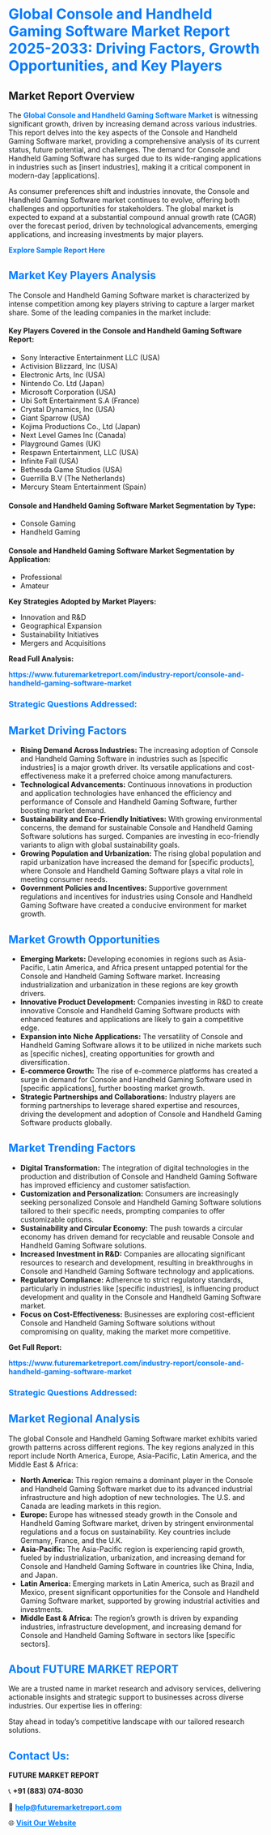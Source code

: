 <h1 style="color: #007BFF;">Global Console and Handheld Gaming Software Market Report 2025-2033: Driving Factors, Growth Opportunities, and Key Players</h1>

<section id="overview">
<h2>Market Report Overview</h2>
<p>The <a href="https://www.futuremarketreport.com/industry-report/console-and-handheld-gaming-software-market" style="color: #007BFF; text-decoration: none;"><strong>Global Console and Handheld Gaming Software Market</strong></a> is witnessing significant growth, driven by increasing demand across various industries. This report delves into the key aspects of the Console and Handheld Gaming Software market, providing a comprehensive analysis of its current status, future potential, and challenges. The demand for Console and Handheld Gaming Software has surged due to its wide-ranging applications in industries such as [insert industries], making it a critical component in modern-day [applications].</p>
<p>As consumer preferences shift and industries innovate, the Console and Handheld Gaming Software market continues to evolve, offering both challenges and opportunities for stakeholders. The global market is expected to expand at a substantial compound annual growth rate (CAGR) over the forecast period, driven by technological advancements, emerging applications, and increasing investments by major players.</p>
</section>

<section id="overview">
<p><a href="https://www.futuremarketreport.com/request-sample/reportId=62670" style="color: #007BFF; text-decoration: none;"><strong>Explore Sample Report Here</strong></a></p>
</section>

<section id="key-players">
<h2 style="color: #007BFF;">Market Key Players Analysis</h2>
<p>The Console and Handheld Gaming Software market is characterized by intense competition among key players striving to capture a larger market share. Some of the leading companies in the market include:</p>
<h4>Key Players Covered in the Console and Handheld Gaming Software Report:</h4>
<ul><li>Sony Interactive Entertainment LLC (USA)</li><li>Activision Blizzard, Inc (USA)</li><li>Electronic Arts, Inc (USA)</li><li>Nintendo Co. Ltd (Japan)</li><li>Microsoft Corporation (USA)</li><li>Ubi Soft Entertainment S.A (France)</li><li>Crystal Dynamics, Inc (USA)</li><li>Giant Sparrow (USA)</li><li>Kojima Productions Co., Ltd (Japan)</li><li>Next Level Games Inc (Canada)</li><li>Playground Games (UK)</li><li>Respawn Entertainment, LLC (USA)</li><li>Infinite Fall (USA)</li><li>Bethesda Game Studios (USA)</li><li>Guerrilla B.V (The Netherlands)</li><li>Mercury Steam Entertainment (Spain)</li></ul>
<h4>Console and Handheld Gaming Software Market Segmentation by Type:</h4>
<ul><li>Console Gaming</li><li>Handheld Gaming</li></ul>

<h4>Console and Handheld Gaming Software Market Segmentation by Application:</h4>
<ul><li>Professional</li><li>Amateur</li></ul>
<p><strong>Key Strategies Adopted by Market Players:</strong></p>
<ul>
<li>Innovation and R&D</li>
<li>Geographical Expansion</li>
<li>Sustainability Initiatives</li>
<li>Mergers and Acquisitions</li>
</ul>
</section>

<section>
<p><strong>Read Full Analysis: </strong></p><a href="https://www.futuremarketreport.com/industry-report/console-and-handheld-gaming-software-market" style="color: #007BFF; text-decoration: none;"><strong>https://www.futuremarketreport.com/industry-report/console-and-handheld-gaming-software-market</strong></a>
<h3 style="color: #007BFF;">Strategic Questions Addressed:</h3>
</section>

<section id="driving-factors">
<h2 style="color: #007BFF;">Market Driving Factors</h2>
<ul>
<li><strong>Rising Demand Across Industries:</strong> The increasing adoption of Console and Handheld Gaming Software in industries such as [specific industries] is a major growth driver. Its versatile applications and cost-effectiveness make it a preferred choice among manufacturers.</li>
<li><strong>Technological Advancements:</strong> Continuous innovations in production and application technologies have enhanced the efficiency and performance of Console and Handheld Gaming Software, further boosting market demand.</li>
<li><strong>Sustainability and Eco-Friendly Initiatives:</strong> With growing environmental concerns, the demand for sustainable Console and Handheld Gaming Software solutions has surged. Companies are investing in eco-friendly variants to align with global sustainability goals.</li>
<li><strong>Growing Population and Urbanization:</strong> The rising global population and rapid urbanization have increased the demand for [specific products], where Console and Handheld Gaming Software plays a vital role in meeting consumer needs.</li>
<li><strong>Government Policies and Incentives:</strong> Supportive government regulations and incentives for industries using Console and Handheld Gaming Software have created a conducive environment for market growth.</li>
</ul>
</section>

<section id="growth-opportunities">
<h2 style="color: #007BFF;">Market Growth Opportunities</h2>
<ul>
<li><strong>Emerging Markets:</strong> Developing economies in regions such as Asia-Pacific, Latin America, and Africa present untapped potential for the Console and Handheld Gaming Software market. Increasing industrialization and urbanization in these regions are key growth drivers.</li>
<li><strong>Innovative Product Development:</strong> Companies investing in R&D to create innovative Console and Handheld Gaming Software products with enhanced features and applications are likely to gain a competitive edge.</li>
<li><strong>Expansion into Niche Applications:</strong> The versatility of Console and Handheld Gaming Software allows it to be utilized in niche markets such as [specific niches], creating opportunities for growth and diversification.</li>
<li><strong>E-commerce Growth:</strong> The rise of e-commerce platforms has created a surge in demand for Console and Handheld Gaming Software used in [specific applications], further boosting market growth.</li>
<li><strong>Strategic Partnerships and Collaborations:</strong> Industry players are forming partnerships to leverage shared expertise and resources, driving the development and adoption of Console and Handheld Gaming Software products globally.</li>
</ul>
</section>

<section id="trending-factors">
<h2 style="color: #007BFF;">Market Trending Factors</h2>
<ul>
<li><strong>Digital Transformation:</strong> The integration of digital technologies in the production and distribution of Console and Handheld Gaming Software has improved efficiency and customer satisfaction.</li>
<li><strong>Customization and Personalization:</strong> Consumers are increasingly seeking personalized Console and Handheld Gaming Software solutions tailored to their specific needs, prompting companies to offer customizable options.</li>
<li><strong>Sustainability and Circular Economy:</strong> The push towards a circular economy has driven demand for recyclable and reusable Console and Handheld Gaming Software solutions.</li>
<li><strong>Increased Investment in R&D:</strong> Companies are allocating significant resources to research and development, resulting in breakthroughs in Console and Handheld Gaming Software technology and applications.</li>
<li><strong>Regulatory Compliance:</strong> Adherence to strict regulatory standards, particularly in industries like [specific industries], is influencing product development and quality in the Console and Handheld Gaming Software market.</li>
<li><strong>Focus on Cost-Effectiveness:</strong> Businesses are exploring cost-efficient Console and Handheld Gaming Software solutions without compromising on quality, making the market more competitive.</li>
</ul>
</section>

<section>
<p><strong>Get Full Report: </strong></p><a href="https://www.futuremarketreport.com/industry-report/console-and-handheld-gaming-software-market" style="color: #007BFF; text-decoration: none;"><strong>https://www.futuremarketreport.com/industry-report/console-and-handheld-gaming-software-market</strong></a>
<h3 style="color: #007BFF;">Strategic Questions Addressed:</h3>
</section>


<section id="regional-analysis">
<h2 style="color: #007BFF;">Market Regional Analysis</h2>
<p>The global Console and Handheld Gaming Software market exhibits varied growth patterns across different regions. The key regions analyzed in this report include North America, Europe, Asia-Pacific, Latin America, and the Middle East & Africa:</p>
<ul>
<li><strong>North America:</strong> This region remains a dominant player in the Console and Handheld Gaming Software market due to its advanced industrial infrastructure and high adoption of new technologies. The U.S. and Canada are leading markets in this region.</li>
<li><strong>Europe:</strong> Europe has witnessed steady growth in the Console and Handheld Gaming Software market, driven by stringent environmental regulations and a focus on sustainability. Key countries include Germany, France, and the U.K.</li>
<li><strong>Asia-Pacific:</strong> The Asia-Pacific region is experiencing rapid growth, fueled by industrialization, urbanization, and increasing demand for Console and Handheld Gaming Software in countries like China, India, and Japan.</li>
<li><strong>Latin America:</strong> Emerging markets in Latin America, such as Brazil and Mexico, present significant opportunities for the Console and Handheld Gaming Software market, supported by growing industrial activities and investments.</li>
<li><strong>Middle East & Africa:</strong> The region’s growth is driven by expanding industries, infrastructure development, and increasing demand for Console and Handheld Gaming Software in sectors like [specific sectors].</li>
</ul>
</section>

<footer>
<h2 style="color: #007BFF;">About FUTURE MARKET REPORT</h2>
<p>We are a trusted name in market research and advisory services, delivering actionable insights and strategic support to businesses across diverse industries. Our expertise lies in offering:</p>

<p>Stay ahead in today’s competitive landscape with our tailored research solutions.</p>

<h2 style="color: #007BFF;">Contact Us:</h2>
<p><strong>FUTURE MARKET REPORT</strong></p>
<p>📞 <strong>+91 (883) 074-8030</strong></p>
<p>📧 <strong><a href="mailto:help@futuremarketreport.com" style="color: #007BFF;">help@futuremarketreport.com</a></strong></p>
<p>🌐 <strong><a href="https://www.futuremarketreport.com/" style="color: #007BFF;">Visit Our Website</a></strong></p>
</footer>